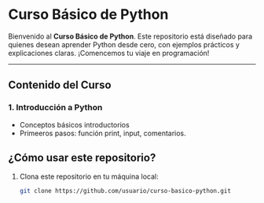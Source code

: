 # Curso Básico de Python

Bienvenido al **Curso Básico de Python**. Este repositorio está diseñado para quienes desean aprender Python desde cero, con ejemplos prácticos y explicaciones claras. ¡Comencemos tu viaje en programación!

---

## Contenido del Curso

### 1. **Introducción a Python**
   - Conceptos básicos introductorios
   - Primeeros pasos: función print, input, comentarios.

## ¿Cómo usar este repositorio?

1. Clona este repositorio en tu máquina local:
   ```bash
   git clone https://github.com/usuario/curso-basico-python.git
